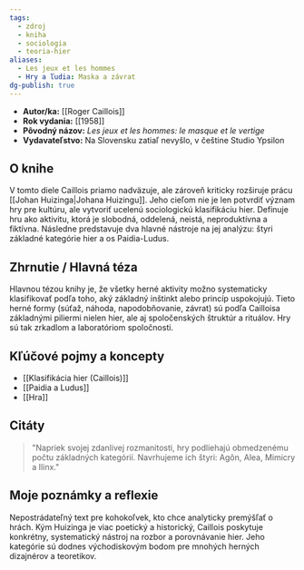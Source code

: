 ```yaml
---
tags:
  - zdroj
  - kniha
  - sociologia
  - teoria-hier
aliases:
  - Les jeux et les hommes
  - Hry a ľudia: Maska a závrat
dg-publish: true
---
```

* **Autor/ka:** [[Roger Caillois]]
* **Rok vydania:** [[1958]]
* **Pôvodný názov:** *Les jeux et les hommes: le masque et le vertige*
* **Vydavateľstvo:** Na Slovensku zatiaľ nevyšlo, v češtine Studio Ypsilon

## O knihe

V tomto diele Caillois priamo nadväzuje, ale zároveň kriticky rozširuje prácu [[Johan Huizinga|Johana Huizingu]]. Jeho cieľom nie je len potvrdiť význam hry pre kultúru, ale vytvoriť ucelenú sociologickú klasifikáciu hier. Definuje hru ako aktivitu, ktorá je slobodná, oddelená, neistá, neproduktívna a fiktívna. Následne predstavuje dva hlavné nástroje na jej analýzu: štyri základné kategórie hier a os Paidia-Ludus.

## Zhrnutie / Hlavná téza

Hlavnou tézou knihy je, že všetky herné aktivity možno systematicky klasifikovať podľa toho, aký základný inštinkt alebo princíp uspokojujú. Tieto herné formy (súťaž, náhoda, napodobňovanie, závrat) sú podľa Cailloisa základnými piliermi nielen hier, ale aj spoločenských štruktúr a rituálov. Hry sú tak zrkadlom a laboratóriom spoločnosti.

## Kľúčové pojmy a koncepty

* [[Klasifikácia hier (Caillois)]]
* [[Paidia a Ludus]]
* [[Hra]]

## Citáty

> "Napriek svojej zdanlivej rozmanitosti, hry podliehajú obmedzenému počtu základných kategórií. Navrhujeme ich štyri: Agôn, Alea, Mimicry a Ilinx."

## Moje poznámky a reflexie

Nepostrádateľný text pre kohokoľvek, kto chce analyticky premýšľať o hrách. Kým Huizinga je viac poetický a historický, Caillois poskytuje konkrétny, systematický nástroj na rozbor a porovnávanie hier. Jeho kategórie sú dodnes východiskovým bodom pre mnohých herných dizajnérov a teoretikov.